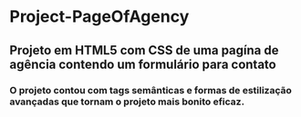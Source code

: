# Project-PageOfAgency

## Projeto em  HTML5 com CSS  de  uma pagína de agência contendo um formulário para contato 

### O projeto contou  com  tags semânticas e formas de estilização avançadas que tornam o projeto mais bonito eficaz.
